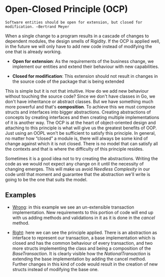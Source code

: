 # Open-Closed Principle (OCP)

```text
Software entities should be open for extension, but closed for modification. –Bertrand Meyer
```

When a single change to a program results in a cascade of changes to dependent modules, the design smells of
Rigidity. If the OCP is applied well, in the future we will only have to add new code instead of modifying the
one that is already working.

- **Open for extension**: As the requirements of the business change, we implement our entities and extend their behaviour
with new capabilities.

- **Closed for modification**: This extension should not result in changes in the source code of the package that is being extended

This is simple but it is not that intuitive. How do we add new behaviour without touching the source code? Since we don't have classes
in Go, we don't have inheritance or abstract classes. But we have something much more powerful and that's **composition**. To achieve
this we must compose structs and interfaces into bigger abstractions. Creating abstractions of concepts by creating interfaces and then
creating multiple implementations of it is another way. 
The OCP is at the heart of object-oriented design and attaching to this principle is what will give us the greatest benefits of OOP. 
Just using an OOPL won't be sufficient to satisfy this principle. In general, no matter how “closed” a module is, there will always be
some kind of change against which it is not closed. There is no model that can satisfy all the contexts and that is where the difficulty
of this principle resides.

Sometimes it is a good idea not to try creating the abstractions. Writing the code as we would not expect any change on it until
the necessity of changing emerges. This will make us avoid _Needless Complexity_ in our code until that moment and guarantee 
that the abstraction we'll write is going to be the one that suits the model.  

## Examples

- [Wrong](): in this example we see an un-extensible transaction implementation. New requirements to this portion of code
will end up with us adding methods and validations in it as it is done in the _cancel_ method.

- [Right](): here we can see the principle applied. There is an abstraction as interface to represent our transaction, a base implementation
which is closed and has the common behaviour of every transaction, and two more structs implementing the class and being a 
composition of the _BaseTransaction_. It is clearly visible how the _NationalTransaction_ is extending the base implementation
by adding the cancel method. Further changes in this kind of code would result in the creation of new structs instead of 
modifying the base one.
 
